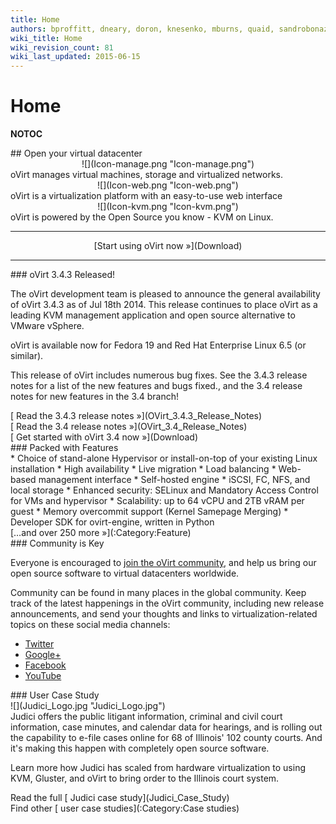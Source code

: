 ```yaml
---
title: Home
authors: bproffitt, dneary, doron, knesenko, mburns, quaid, sandrobonazzola, theron
wiki_title: Home
wiki_revision_count: 81
wiki_last_updated: 2015-06-15
---
```


# Home

__NOTOC__

<div class="row">
<div class="span10 offset1 pad-sides">
## Open your virtual datacenter

</div>
</div>
<div class="row">
<div class="span3 offset1 pad-sides">
<div style="text-align: center">
![](Icon-manage.png "Icon-manage.png")

</div>
oVirt manages virtual machines, storage and virtualized networks.

</div>
<div class="span3 pad-sides">
<div style="text-align: center">
![](Icon-web.png "Icon-web.png")

</div>
oVirt is a virtualization platform with an easy-to-use web interface

</div>
<div class="span3 pad-sides">
<div style="text-align: center">
![](Icon-kvm.png "Icon-kvm.png")

</div>
oVirt is powered by the Open Source you know - KVM on Linux.

</div>
</div>
<div class="row">
<div class="span3 offset1">

------------------------------------------------------------------------

</div>
<div class="span3"  style="text-align:center">
<span class="btn btn-action btn-block">[Start using oVirt now »](Download)</span>

</div>
<div class="span3">

------------------------------------------------------------------------

</div>
</div>
<div class="row">
<div class="span4 pad-left pad-right-small">
### oVirt 3.4.3 Released!

The oVirt development team is pleased to announce the general availability of oVirt 3.4.3 as of Jul 18th 2014. This release continues to place oVirt as a leading KVM management application and open source alternative to VMware vSphere.

oVirt is available now for Fedora 19 and Red Hat Enterprise Linux 6.5 (or similar).

This release of oVirt includes numerous bug fixes. See the 3.4.3 release notes for a list of the new features and bugs fixed., and the 3.4 release notes for new features in the 3.4 branch!

<div class="pull-right">
[ Read the 3.4.3 release notes »](OVirt_3.4.3_Release_Notes)

</div>
<div class="pull-right">
[ Read the 3.4 release notes »](OVirt_3.4_Release_Notes)

</div>
<div class="pull-right">
[ Get started with oVirt 3.4 now »](Download)

</div>
</div>
<div class="span8 pad-left-small pad-right">
### Packed with Features

<div class="column-split">
*   Choice of stand-alone Hypervisor or install-on-top of your existing Linux installation
*   High availability
*   Live migration
*   Load balancing
*   Web-based management interface
*   Self-hosted engine
*   iSCSI, FC, NFS, and local storage
*   Enhanced security: SELinux and Mandatory Access Control for VMs and hypervisor
*   Scalability: up to 64 vCPU and 2TB vRAM per guest
*   Memory overcommit support (Kernel Samepage Merging)
*   Developer SDK for ovirt-engine, written in Python

</div>
<div class="pull-right">
[…and over 250 more »](:Category:Feature)

</div>
</div>
</div>
<div class="row">
<div class="span4 pad-left pad-right-small">
### Community is Key

Everyone is encouraged to [ join the oVirt community](Community), and help us bring our open source software to virtual datacenters worldwide.

Community can be found in many places in the global community. Keep track of the latest happenings in the oVirt community, including new release announcements, and send your thoughts and links to virtualization-related topics on these social media channels:

*   [Twitter](//twitter.com/ovirt) <i class="icon-twitter"></i>
*   [Google+](//plus.google.com/u/0/communities/109346090491400112913) <i class="icon-google-plus"></i>
*   [Facebook](//www.facebook.com/groups/ovirt.openvirtualization/) <i class="icon-facebook"></i>
*   [YouTube](//www.youtube.com/user/ovirtproject) <i class="icon-youtube"></i>

</div>
<div class="span4 pad-left-small pad-right">
</div>
<div class="span4 pad-left-small pad-right">
<div class="well well-lg">
### User Case Study

<div class="text-center">
![](Judici_Logo.jpg "Judici_Logo.jpg")

</div>
Judici offers the public litigant information, criminal and civil court information, case minutes, and calendar data for hearings, and is rolling out the capability to e-file cases online for 68 of Illinois' 102 county courts. And it's making this happen with completely open source software.

Learn more how Judici has scaled from hardware virtualization to using KVM, Gluster, and oVirt to bring order to the Illinois court system.

<div style="clear:both; display: inline-block;">
<div class="pull-right">
Read the full [ Judici case study](Judici_Case_Study)

</div>
<div class="pull-right">
Find other [ user case studies](:Category:Case studies)

</div>
</div>
</div>
</div>
</div>
